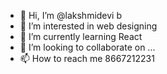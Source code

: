 - 👋 Hi, I’m @lakshmidevi b
- 👀 I’m interested in web designing
- 🌱 I’m currently learning React
- 💞️ I’m looking to collaborate on ...
- 📫 How to reach me 8667212231

<!---
L4k8hmidev1/L4k8hmidev1 is a ✨ special ✨ repository because its `README.md` (this file) appears on your GitHub profile.
You can click the Preview link to take a look at your changes.
--->
